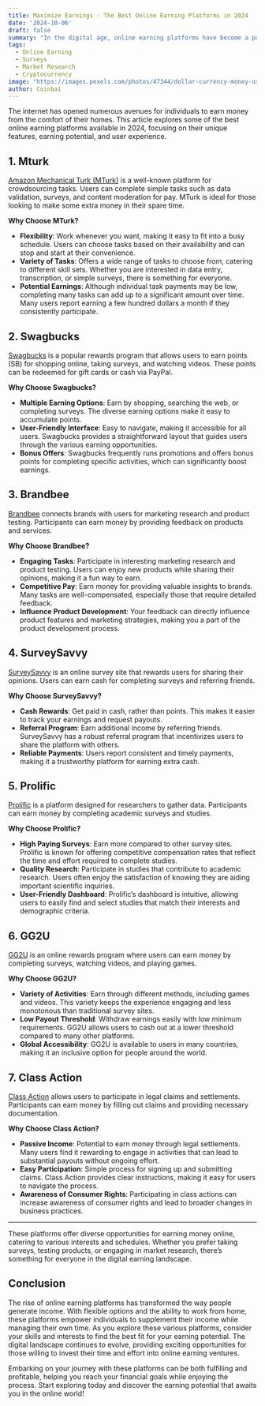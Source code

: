 ```yaml
---
title: Maximize Earnings - The Best Online Earning Platforms in 2024
date: '2024-10-06'
draft: false
summary: "In the digital age, online earning platforms have become a popular way to generate extra income. From completing surveys to participating in market research, there are various options available for anyone looking to earn money online."
tags:
  - Online Earning
  - Surveys
  - Market Research
  - Cryptocurrency
image: "https://images.pexels.com/photos/47344/dollar-currency-money-us-dollar-47344.jpeg?auto=compress&cs=tinysrgb&w=1260&h=750&dpr=2"
author: Coinbai
---
```


The internet has opened numerous avenues for individuals to earn money from the comfort of their homes. This article explores some of the best online earning platforms available in 2024, focusing on their unique features, earning potential, and user experience.

## 1. Mturk

[Amazon Mechanical Turk (MTurk)](https://www.mturk.com) is a well-known platform for crowdsourcing tasks. Users can complete simple tasks such as data validation, surveys, and content moderation for pay. MTurk is ideal for those looking to make some extra money in their spare time.

**Why Choose MTurk?**
- **Flexibility**: Work whenever you want, making it easy to fit into a busy schedule. Users can choose tasks based on their availability and can stop and start at their convenience.
- **Variety of Tasks**: Offers a wide range of tasks to choose from, catering to different skill sets. Whether you are interested in data entry, transcription, or simple surveys, there is something for everyone.
- **Potential Earnings**: Although individual task payments may be low, completing many tasks can add up to a significant amount over time. Many users report earning a few hundred dollars a month if they consistently participate.

## 2. Swagbucks

[Swagbucks](https://www.swagbucks.com) is a popular rewards program that allows users to earn points (SB) for shopping online, taking surveys, and watching videos. These points can be redeemed for gift cards or cash via PayPal.

**Why Choose Swagbucks?**
- **Multiple Earning Options**: Earn by shopping, searching the web, or completing surveys. The diverse earning options make it easy to accumulate points.
- **User-Friendly Interface**: Easy to navigate, making it accessible for all users. Swagbucks provides a straightforward layout that guides users through the various earning opportunities.
- **Bonus Offers**: Swagbucks frequently runs promotions and offers bonus points for completing specific activities, which can significantly boost earnings.

## 3. Brandbee

[Brandbee](https://www.brandbee.com) connects brands with users for marketing research and product testing. Participants can earn money by providing feedback on products and services.

**Why Choose Brandbee?**
- **Engaging Tasks**: Participate in interesting marketing research and product testing. Users can enjoy new products while sharing their opinions, making it a fun way to earn.
- **Competitive Pay**: Earn money for providing valuable insights to brands. Many tasks are well-compensated, especially those that require detailed feedback.
- **Influence Product Development**: Your feedback can directly influence product features and marketing strategies, making you a part of the product development process.

## 4. SurveySavvy

[SurveySavvy](https://www.surveysavvy.com) is an online survey site that rewards users for sharing their opinions. Users can earn cash for completing surveys and referring friends.

**Why Choose SurveySavvy?**
- **Cash Rewards**: Get paid in cash, rather than points. This makes it easier to track your earnings and request payouts.
- **Referral Program**: Earn additional income by referring friends. SurveySavvy has a robust referral program that incentivizes users to share the platform with others.
- **Reliable Payments**: Users report consistent and timely payments, making it a trustworthy platform for earning extra cash.

## 5. Prolific

[Prolific](https://www.prolific.co) is a platform designed for researchers to gather data. Participants can earn money by completing academic surveys and studies.

**Why Choose Prolific?**
- **High Paying Surveys**: Earn more compared to other survey sites. Prolific is known for offering competitive compensation rates that reflect the time and effort required to complete studies.
- **Quality Research**: Participate in studies that contribute to academic research. Users often enjoy the satisfaction of knowing they are aiding important scientific inquiries.
- **User-Friendly Dashboard**: Prolific’s dashboard is intuitive, allowing users to easily find and select studies that match their interests and demographic criteria.

## 6. GG2U

[GG2U](https://www.gg2u.org) is an online rewards program where users can earn money by completing surveys, watching videos, and playing games.

**Why Choose GG2U?**
- **Variety of Activities**: Earn through different methods, including games and videos. This variety keeps the experience engaging and less monotonous than traditional survey sites.
- **Low Payout Threshold**: Withdraw earnings easily with low minimum requirements. GG2U allows users to cash out at a lower threshold compared to many other platforms.
- **Global Accessibility**: GG2U is available to users in many countries, making it an inclusive option for people around the world.

## 7. Class Action

[Class Action](https://www.classaction.com) allows users to participate in legal claims and settlements. Participants can earn money by filling out claims and providing necessary documentation.

**Why Choose Class Action?**
- **Passive Income**: Potential to earn money through legal settlements. Many users find it rewarding to engage in activities that can lead to substantial payouts without ongoing effort.
- **Easy Participation**: Simple process for signing up and submitting claims. Class Action provides clear instructions, making it easy for users to navigate the process.
- **Awareness of Consumer Rights**: Participating in class actions can increase awareness of consumer rights and lead to broader changes in business practices.

---

These platforms offer diverse opportunities for earning money online, catering to various interests and schedules. Whether you prefer taking surveys, testing products, or engaging in market research, there’s something for everyone in the digital earning landscape.

## Conclusion

The rise of online earning platforms has transformed the way people generate income. With flexible options and the ability to work from home, these platforms empower individuals to supplement their income while managing their own time. As you explore these various platforms, consider your skills and interests to find the best fit for your earning potential. The digital landscape continues to evolve, providing exciting opportunities for those willing to invest their time and effort into online earning ventures. 

Embarking on your journey with these platforms can be both fulfilling and profitable, helping you reach your financial goals while enjoying the process. Start exploring today and discover the earning potential that awaits you in the online world!

